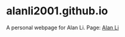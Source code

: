 # alanli2001.github.io
A personal webpage for Alan Li.
Page: [Alan Li](http://alanli2001.github.io)
